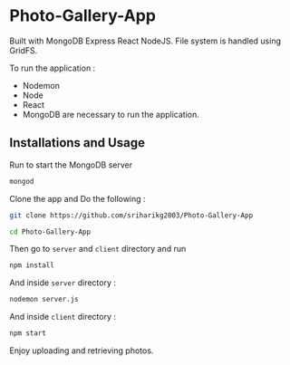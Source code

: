 # Photo-Gallery-App

Built with MongoDB Express React NodeJS.
File system is handled using GridFS.

To run the application : 
- Nodemon
- Node
- React
- MongoDB 
are necessary to run the application.

## Installations and Usage
Run to start the MongoDB server
```bash
mongod
```
Clone the app and Do the following :

```bash
git clone https://github.com/sriharikg2003/Photo-Gallery-App
```
```bash
cd Photo-Gallery-App
```
Then go to `server` and `client` directory and run
```bash
npm install
```

And inside `server` directory :
```bash
nodemon server.js
```
And inside `client` directory : 
```bash
npm start
```
Enjoy uploading and retrieving photos.
